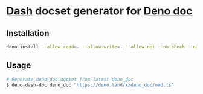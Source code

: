 # [Dash](https://kapeli.com/dash) docset generator for [Deno doc](https://doc.deno.land)
## Installation
```bash
deno install --allow-read=. --allow-write=. --allow-net --no-check --name=deno-dash-doc "https://deno.land/x/dash_doc/cli.ts"
```

## Usage
```bash
# Generate deno_doc.docset from latest deno_doc
$ deno-dash-doc deno_doc "https://deno.land/x/deno_doc/mod.ts"
```
